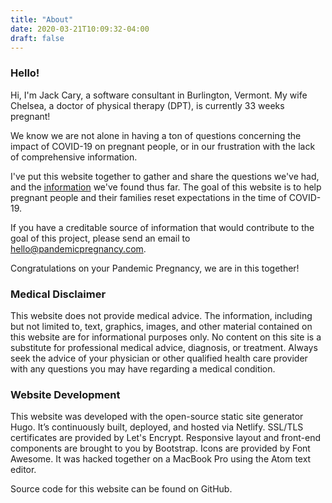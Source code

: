 ```yaml
---
title: "About"
date: 2020-03-21T10:09:32-04:00
draft: false
---
```


### Hello!
Hi, I'm Jack Cary, a software consultant in Burlington, Vermont.  My wife Chelsea, a doctor of physical therapy (DPT), is currently 33 weeks pregnant!

We know we are not alone in having a ton of questions concerning the impact of COVID-19 on pregnant people, or in our frustration with the lack of comprehensive information.

I've put this website together to gather and share the questions we've had, and the [information](https://pandemicpregnancy.com/resources/) we've found thus far.  The goal of this website is to help pregnant people and their families reset expectations in the time of COVID-19.

If you have a creditable source of information that would contribute to the goal of this project, please send an email to <a class="" href="mailto:hello@pandemicpregnancy.com">hello@pandemicpregnancy.com</a>.

Congratulations on your Pandemic Pregnancy, we are in this together!


### Medical Disclaimer
This website does not provide medical advice. The information, including but not limited to, text, graphics, images, and other material contained on this website are for informational purposes only. No content on this site is a substitute for professional medical advice, diagnosis, or treatment. Always seek the advice of your physician or other qualified health care provider with any questions you may have regarding a medical condition.


### Website Development
This website was developed with the open-source static site generator Hugo. It’s continuously built, deployed, and hosted via Netlify. SSL/TLS certificates are provided by Let's Encrypt. Responsive layout and front-end components are brought to you by Bootstrap. Icons are provided by Font Awesome. It was hacked together on a MacBook Pro using the Atom text editor.

Source code for this website can be found on GitHub.


